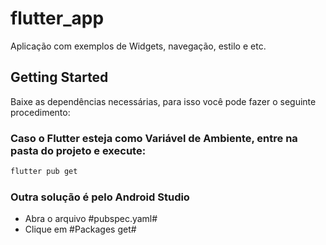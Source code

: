 # flutter_app

Aplicação com exemplos de Widgets, navegação, estilo e etc.

## Getting Started

Baixe as dependências necessárias, para isso você pode fazer o seguinte procedimento:
### Caso o Flutter esteja como Variável de Ambiente, entre na pasta do projeto e execute:
```bash
flutter pub get
```
### Outra solução é pelo Android Studio
  * Abra o arquivo #pubspec.yaml#
  * Clique em #Packages get#